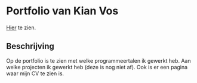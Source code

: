 # Portfolio van Kian Vos

[Hier](https://www.kianvos.nl "Portfolio Kian Vos") te zien.

## Beschrijving
Op de portfolio is te zien met welke programmeertalen ik gewerkt heb. Aan welke projecten ik gewerkt heb (deze is nog niet af). Ook is er een pagina waar mijn CV te zien is.
